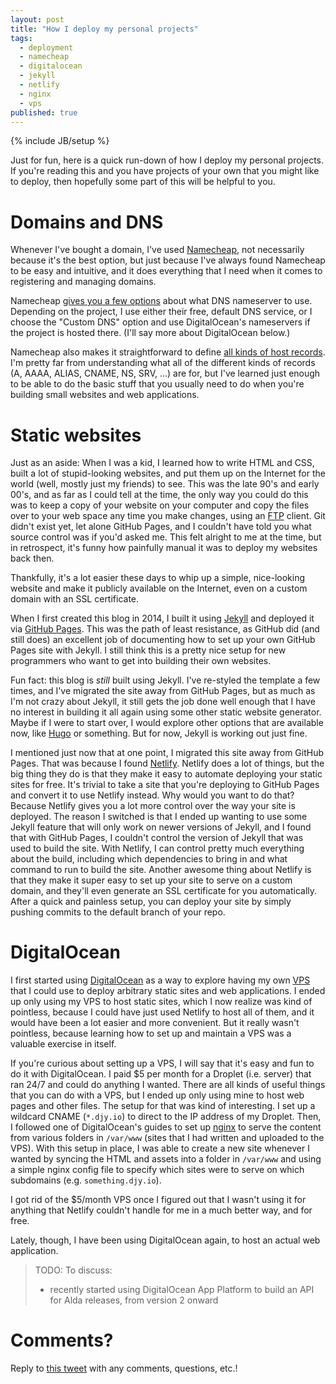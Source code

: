 ```yaml
---
layout: post
title: "How I deploy my personal projects"
tags:
  - deployment
  - namecheap
  - digitalocean
  - jekyll
  - netlify
  - nginx
  - vps
published: true
---
```


{% include JB/setup %}

Just for fun, here is a quick run-down of how I deploy my personal projects. If
you're reading this and you have projects of your own that you might like to
deploy, then hopefully some part of this will be helpful to you.

# Domains and DNS

Whenever I've bought a domain, I've used [Namecheap][namecheap], not necessarily
because it's the best option, but just because I've always found Namecheap to be
easy and intuitive, and it does everything that I need when it comes to
registering and managing domains.

Namecheap [gives you a few options][namecheap-nameserver] about what DNS
nameserver to use. Depending on the project, I use either their free, default
DNS service, or I choose the "Custom DNS" option and use DigitalOcean's
nameservers if the project is hosted there. (I'll say more about DigitalOcean
below.)

Namecheap also makes it straightforward to define [all kinds of host
records][namecheap-host-records]. I'm pretty far from understanding what all of
the different kinds of records (A, AAAA, ALIAS, CNAME, NS, SRV, ...) are for,
but I've learned just enough to be able to do the basic stuff that you usually
need to do when you're building small websites and web applications.

# Static websites

Just as an aside: When I was a kid, I learned how to write HTML and CSS, built a
lot of stupid-looking websites, and put them up on the Internet for the world
(well, mostly just my friends) to see. This was the late 90's and early 00's,
and as far as I could tell at the time, the only way you could do this was to
keep a copy of your website on your computer and copy the files over to your web
space any time you make changes, using an [FTP][ftp] client. Git didn't exist
yet, let alone GitHub Pages, and I couldn't have told you what source control
was if you'd asked me. This felt alright to me at the time, but in retrospect,
it's funny how painfully manual it was to deploy my websites back then.

Thankfully, it's a lot easier these days to whip up a simple, nice-looking
website and make it publicly available on the Internet, even on a custom domain
with an SSL certificate.

When I first created this blog in 2014, I built it using [Jekyll][jekyll] and
deployed it via [GitHub Pages][github-pages]. This was the path of least
resistance, as GitHub did (and still does) an excellent job of documenting how
to set up your own GitHub Pages site with Jekyll. I still think this is a pretty
nice setup for new programmers who want to get into building their own websites.

Fun fact: this blog is _still_ built using Jekyll. I've re-styled the template a
few times, and I've migrated the site away from GitHub Pages, but as much as I'm
not crazy about Jekyll, it still gets the job done well enough that I have no
interest in building it all again using some other static website generator.
Maybe if I were to start over, I would explore other options that are available
now, like [Hugo][hugo] or something. But for now, Jekyll is working out just
fine.

I mentioned just now that at one point, I migrated this site away from GitHub
Pages. That was because I found [Netlify][netlify]. Netlify does a lot of
things, but the big thing they do is that they make it easy to automate
deploying your static sites for free. It's trivial to take a site that you're
deploying to GitHub Pages and convert it to use Netlify instead. Why would you
want to do that? Because Netlify gives you a lot more control over the way your
site is deployed. The reason I switched is that I ended up wanting to use some
Jekyll feature that will only work on newer versions of Jekyll, and I found that
with GitHub Pages, I couldn't control the version of Jekyll that was used to
build the site. With Netlify, I can control pretty much everything about the
build, including which dependencies to bring in and what command to run to build
the site. Another awesome thing about Netlify is that they make it super easy to
set up your site to serve on a custom domain, and they'll even generate an SSL
certificate for you automatically. After a quick and painless setup, you can
deploy your site by simply pushing commits to the default branch of your repo.

# DigitalOcean

I first started using [DigitalOcean][digitalocean] as a way to explore having my
own [VPS][vps] that I could use to deploy arbitrary static sites and web
applications. I ended up only using my VPS to host static sites, which I now
realize was kind of pointless, because I could have just used Netlify to host
all of them, and it would have been a lot easier and more convenient. But it
really wasn't pointless, because learning how to set up and maintain a VPS was a
valuable exercise in itself.

If you're curious about setting up a VPS, I will say that it's easy and fun to
do it with DigitalOcean. I paid $5 per month for a Droplet (i.e. server) that
ran 24/7 and could do anything I wanted. There are all kinds of useful things
that you can do with a VPS, but I ended up only using mine to host web pages and
other files. The setup for that was kind of interesting. I set up a wildcard
CNAME (`*.djy.io`) to direct to the IP address of my Droplet. Then, I followed
one of DigitalOcean's guides to set up [nginx][nginx] to serve the content from
various folders in `/var/www` (sites that I had written and uploaded to the
VPS). With this setup in place, I was able to create a new site whenever I
wanted by syncing the HTML and assets into a folder in `/var/www` and using a
simple nginx config file to specify which sites were to serve on which
subdomains (e.g. `something.djy.io`).

I got rid of the $5/month VPS once I figured out that I wasn't using it for
anything that Netlify couldn't handle for me in a much better way, and for free.

Lately, though, I have been using DigitalOcean again, to host an actual web
application.

> TODO: To discuss:
> * recently started using DigitalOcean App Platform to build an API for Alda
>   releases, from version 2 onward

# Comments?

Reply to [this tweet][tweet] with any comments, questions, etc.!

[tweet]: https://twitter.com/dave_yarwood/status/FIXME

[namecheap]: https://www.namecheap.com/
[namecheap-nameserver]: https://www.namecheap.com/support/knowledgebase/article.aspx/9434/10/using-default-nameservers-vs-hosting-nameservers/
[namecheap-host-records]: https://www.namecheap.com/support/knowledgebase/article.aspx/579/2237/which-record-type-option-should-i-choose-for-the-information-im-about-to-enter/
[ftp]: https://en.wikipedia.org/wiki/File_Transfer_Protocol
[jekyll]: https://jekyllrb.com/
[github-pages]: https://pages.github.com/
[hugo]: https://gohugo.io/
[netlify]: https://www.netlify.com/
[digitalocean]: https://digitalocean.com
[vps]: https://en.wikipedia.org/wiki/Virtual_private_server
[nginx]: https://www.nginx.com/resources/wiki/
